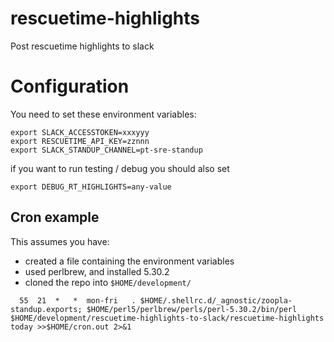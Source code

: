 # rescuetime-highlights

Post rescuetime highlights to slack

# Configuration

You need to set these environment variables:

```
export SLACK_ACCESSTOKEN=xxxyyy
export RESCUETIME_API_KEY=zznnn
export SLACK_STANDUP_CHANNEL=pt-sre-standup
```

if you want to run testing / debug you should also set

```
export DEBUG_RT_HIGHLIGHTS=any-value
```

## Cron example

This assumes you have:

* created a file containing the environment variables
* used perlbrew, and installed 5.30.2
* cloned the repo into `$HOME/development/`

```
  55  21  *   *  mon-fri   . $HOME/.shellrc.d/_agnostic/zoopla-standup.exports; $HOME/perl5/perlbrew/perls/perl-5.30.2/bin/perl $HOME/development/rescuetime-highlights-to-slack/rescuetime-highlights today >>$HOME/cron.out 2>&1
```
